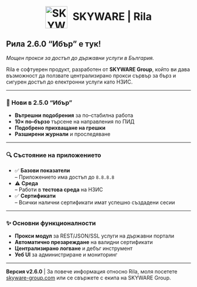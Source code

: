 <h1 align="center">
  <img
    src="img/his-cloud.png"
    alt="SKYWARE | Rila Logo"
    height="60"
    style="vertical-align: middle; margin-right: 0.5rem;"
  />
  SKYWARE | Rila
</h1>

## Рила 2.6.0 “Ибър” е тук!

_Мощен прокси за достъп до държавни услуги в България._

Rila е софтуерен продукт, разработен от **SKYWARE Group**, който ви дава възможност да ползвате централизирано прокси сървър за бърз и сигурен достъп до електронни услуги като НЗИС.

---

### 🚀 Нови в 2.5.0 “Ибър”

- **Вътрешни подобрения** за по–стабилна работа
- **10× по–бързо** търсене на направления по ПИД
- **Подобрено прихващане на грешки**
- **Разширени журнали** и проследяване

---

### 🔍 Състояние на приложението

- ✅ **Базови показатели**  
  – Приложението има достъп до `8.8.8.8`
- ⚠️ **Среда**  
  – Работи в **тестова среда** на НЗИС
- ✅ **Сертификати**  
  – Всички налични сертификати имат успешно създадени сесии

---

### ✨ Основни функционалности

- **Прокси модул** за REST/JSON/SSL услуги на държавни портали
- **Автоматично презареждане** на валидни сертификати
- **Централизирано логване** и дебъг инструмент
- **Уеб UI** за администриране и мониторинг

---

**Версия v2.6.0** | За повече информация относно Rila, моля посетете  
[skyware-group.com](https://skyware-group.com) или се свържете с екипа на SKYWARE Group.
